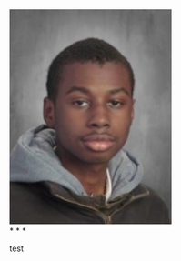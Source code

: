 <!DOCTYPE html>
 <html>
  <body>
   <section id="section-Expo" class="Expo"> 
    <img src="images/8626f4a9-f60a-4198-b2f0-02b9067687d1.jpeg" width="285"/>
   </section>
* * *
   <p> test</p>
  </body>
 </html>
